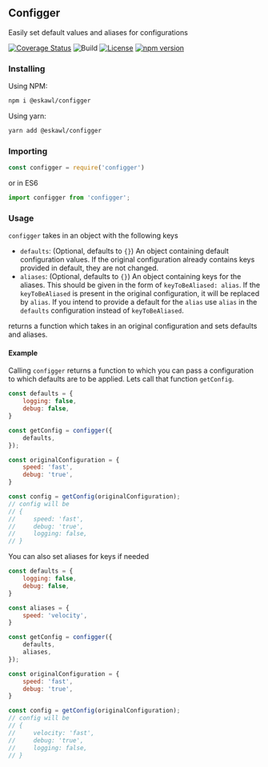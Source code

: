 ## Configger

Easily set default values and aliases for configurations

[![Coverage Status](https://coveralls.io/repos/github/eskawl/configger/badge.svg?branch=master)](https://coveralls.io/github/eskawl/configger?branch=master)
![Build](https://github.com/eskawl/configger/workflows/Build/badge.svg)
[![License](https://img.shields.io/npm/l/@eskawl/configger)](https://www.npmjs.org/package/@eskawl/configger)
[![npm version](https://img.shields.io/npm/v/@eskawl/configger.svg?logo=npm&style=popout)](https://www.npmjs.org/package/@eskawl/configger)

### Installing

Using NPM:

```bash
npm i @eskawl/configger
```

Using yarn:

```bash
yarn add @eskawl/configger
```



### Importing
```js
const configger = require('configger')
```
or in ES6
```js
import configger from 'configger';
```

### Usage 
`configger` takes in an object with the following keys
- `defaults`: (Optional, defaults to `{}`) An object containing default configuration values. If the original configuration already contains keys provided in default, they are not changed.
- `aliases`: (Optional, defaults to `{}`) An object containing keys for the aliases. This should be given in the form of `keyToBeAliased: alias`. If the `keyToBeAliased` is present in the original configuration, it will be replaced by `alias`. If you intend to provide a default for the `alias` use `alias` in the `defaults` configuration instead of `keyToBeAliased`.

returns a function which takes in an original configuration and sets defaults and aliases.


#### Example
Calling `configger` returns a function to which you can pass a configuration to which defaults are to be applied. Lets call that function `getConfig`.

```js
const defaults = {
    logging: false,
    debug: false,
}

const getConfig = configger({
    defaults,
});

const originalConfiguration = {
    speed: 'fast',
    debug: 'true',
}

const config = getConfig(originalConfiguration);
// config will be
// {
//     speed: 'fast',
//     debug: 'true',
//     logging: false,
// }
```
You can also set aliases for keys if needed
```js
const defaults = {
    logging: false,
    debug: false,
}

const aliases = {
    speed: 'velocity',
}

const getConfig = configger({
    defaults,
    aliases,
});

const originalConfiguration = {
    speed: 'fast',
    debug: 'true',
}

const config = getConfig(originalConfiguration);
// config will be
// {
//     velocity: 'fast',
//     debug: 'true',
//     logging: false,
// }
```
